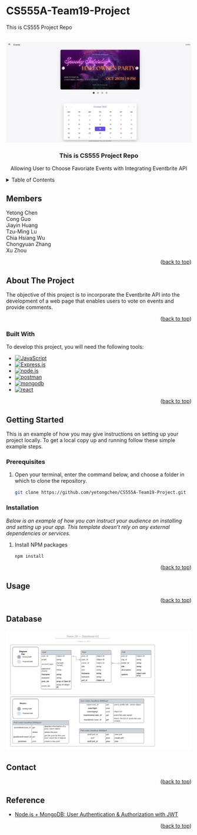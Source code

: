 # CS555A-Team19-Project

This is CS555 Project Repo

<a name="readme-top"></a>

<br />
<div align="center">
  <a href="">
    <img src="logo.png" alt="Logo" width="600" >
  </a>

  <h3 align="center">This is CS555 Project Repo</h3>

  <p align="center">
    Allowing User to Choose Favoriate Events with Integrating Eventbrite API
    <br />
  </p>
</div>

<!-- TABLE OF CONTENTS -->
<details>
  <summary>Table of Contents</summary>
  <ol>
    <li><a href="#members">Members</li>
    <li>
      <a href="#about-the-project">About The Project</a>
      <ul>
        <li><a href="#built-with">Built With</a></li>
      </ul>
    </li>
    <li>
      <a href="#getting-started">Getting Started</a>
      <ul>
        <li><a href="#prerequisites">Prerequisites</a></li>
        <li><a href="#installation">Installation</a></li>
      </ul>
    </li>
    <li><a href="#usage">Usage</a></li>
    <li><a href="#database">Database</a></li>
    <li><a href="#contact">Contact</a></li>
    <li><a href="#reference">Reference</a></li>
  </ol>
</details>

<!-- Members -->

## Members

<div align="left">
Yetong Chen <br/>Cong Guo<br/>Jiayin Huang<br/>Tzu-Ming Lu<br/>Chia Hsiang Wu<br/>Chongyuan Zhang<br/> Xu Zhou
</div>

<p align="right">(<a href="#readme-top">back to top</a>)</p>

<!-- ABOUT THE PROJECT -->

## About The Project

<div align="center">
<!-- <img src="https://github.com/tzuminglu/2FA-with-email/blob/main/example.jpeg" width="320"> -->
</div>
The objective of this project is to incorporate the Eventbrite API into the development of a web page that enables users to vote on events and provide comments.

<p align="right">(<a href="#readme-top">back to top</a>)</p>

### Built With

To develop this project, you will need the following tools:

- [![JavaScript][JavaScript-img]][JavaScript-url]
- [![Express.js][Express.js-img]][Express.js-url]
- [![node.js][node.js-img]][node.js-url]
- [![postman][postman-img]][postman-url]
- [![mongodb][mongodb-img]][mongodb-url]
- [![react][react-img]][react-url]
<!-- - [![mongodb][mongodb-img]][mongodb-url]
- [Google Authenticator](https://play.google.com/store/apps/details?id=com.google.android.apps.authenticator2&hl=en_US)
- [Mircosoft Authenticator](https://play.google.com/store/apps/details?id=com.azure.authenticator&hl=en_US) -->

<p align="right">(<a href="#readme-top">back to top</a>)</p>

## Getting Started

This is an example of how you may give instructions on setting up your project locally.
To get a local copy up and running follow these simple example steps.

### Prerequisites

1. Open your terminal, enter the command below, and choose a folder in which to clone the repository.
   ```sh
   git clone https://github.com/yetongchen/CS555A-Team19-Project.git
   ```

### Installation

_Below is an example of how you can instruct your audience on installing and setting up your app. This template doesn't rely on any external dependencies or services._

1. Install NPM packages
   ```sh
   npm install
   ```

<p align="right">(<a href="#readme-top">back to top</a>)</p>

<!-- USAGE EXAMPLES -->

## Usage

<!-- Mastering this application becomes achievable by following the steps outlined below

1. Prepare two email addresses: one for the sender and another for the receiver. Create an .env file in the root directory. In this file, you need to include GMAIL_USER (your sender email address) and GMAIL_PASS (16-digit password) for this email address. You can follow this [reference](https://israynotarray.com/nodejs/20230722/1626712457/) to generate a new 16-digit password.

2. Run npm start in terminal

   ```sh
   npm run start
   ```

3. Open Mongodb and postman. And type in user information in the postman to register a new user. (Note: If you enter a non-existent email, you will not be able to receive the email.)
 <div align="center">
  <img src="https://github.com/tzuminglu/2FA-with-email/blob/main/register.png" width="800">
</div>

4. Verify if MongoDB stores your data. (Note: You can download MongoDB Compass to visualize the database.)
 <div align="center">
  <img src="https://github.com/tzuminglu/2FA-with-email/blob/main/mongodb.png" width="600">
</div>
5. After completing the aforementioned steps, the recipient's email will receive a message containing a QR code. Using a mobile phone, you can download either Google Authenticator or Microsoft Authenticator to scan the code. The application will then generate a token every 30 seconds. Users are required to input this token in the login interface to access their accounts.
<div></div>
6. Open Postman and send a request to test the validity of the token.
 <div align="center">
  <img src="https://github.com/tzuminglu/2FA-with-email/blob/main/login.png" width="800">
</div>

 -->
<p align="right">(<a href="#readme-top">back to top</a>)</p>

<!-- Database -->
## Database
  <a href="">
    <img src="database.png" alt="Database" width="600" >
  </a>

<!-- CONTACT -->

## Contact

<p align="right">(<a href="#readme-top">back to top</a>)</p>

## Reference

- [Node.js + MongoDB: User Authentication & Authorization with JWT](https://www.bezkoder.com/node-js-mongodb-auth-jwt/)

<p align="right">(<a href="#readme-top">back to top</a>)</p>

<!-- MARKDOWN LINKS & IMAGES -->

[JavaScript-url]: https://developer.mozilla.org/en-US/docs/Web/JavaScript
[JavaScript-img]: https://img.shields.io/badge/logo-javascript-blue?logo=javascript
[Express.js-url]: https://expressjs.com/
[Express.js-img]: https://img.shields.io/badge/Express.js-404D59?style=for-the-badge
[node.js-url]: https://nodejs.org/en
[node.js-img]: https://img.shields.io/badge/Node.js-43853D?style=for-the-badge&logo=node.js&logoColor=white
[postman-url]: https://www.postman.com/
[postman-img]: https://img.shields.io/badge/Postman-FF6C37?style=for-the-badge&logo=postman&logoColor=white
[mongodb-url]: https://www.mongodb.com/zh-cn
[mongodb-img]: https://img.shields.io/badge/MongoDB-%234ea94b.svg?style=for-the-badge&logo=mongodb&logoColor=white
[react-url]: https://react.dev/
[react-img]: https://img.shields.io/badge/react-%2320232a.svg?style=for-the-badge&logo=react&logoColor=%2361DAFB
